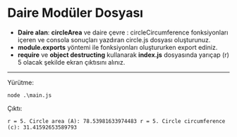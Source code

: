 # Daire Modüler Dosyası

- **Daire alan**: **circleArea** ve daire çevre : circleCircumference fonksiyonları içeren ve consola sonuçları yazdıran circle.js dosyası oluşturunuz.
- **module.exports** yöntemi ile fonksiyonları oluştururken export ediniz.
- **require** ve **object destructing** kullanarak **index.js** dosyasında yarıçap (r) 5 olacak şekilde ekran çıktısını alınız.

***

Yürütme:

`
node .\main.js
`

Çıktı:

`
r = 5. Circle area (A): 78.53981633974483
r = 5. Circle circumference (c): 31.41592653589793
`
